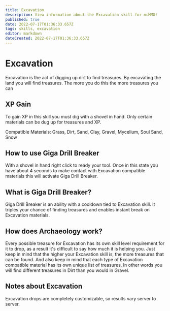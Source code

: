```yaml
---
title: Excavation
description: View information about the Excavation skill for mcMMO!
published: true
date: 2022-07-17T01:36:33.657Z
tags: skills, excavation
editor: markdown
dateCreated: 2022-07-17T01:36:33.657Z
---
```


# Excavation

Excavation is the act of digging up dirt to find treasures. By excavating the land you will find treasures. The more you do this the more treasures you can 

## XP Gain

To gain XP in this skill you must dig with a shovel in hand. Only certain materials can be dug up for treasures and XP.

Compatible Materials: Grass, Dirt, Sand, Clay, Gravel, Mycelium, Soul Sand, Snow

## How to use Giga Drill Breaker

With a shovel in hand right click to ready your tool. Once in this state you have about 4 seconds to make contact with Excavation compatible materials this will activate Giga Drill Breaker.

## What is Giga Drill Breaker?

Giga Drill Breaker is an ability with a cooldown tied to Excavation skill. It triples your chance of finding treasures and enables instant break on Excavation materials.

## How does Archaeology work?

Every possible treasure for Excavation has its own skill level requirement for it to drop, as a result it's difficult to say how much it is helping you. Just keep in mind that the higher your Excavation skill is, the more treasures that can be found. And also keep in mind that each type of Excavation compatible material has its own unique list of treasures. In other words you will find different treasures in Dirt than you would in Gravel.

## Notes about Excavation

Excavation drops are completely customizable, so results vary server to server.
